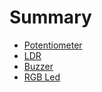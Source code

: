 # Summary

* [Potentiometer](potentiometer.md)
* [LDR](ldr.md)
* [Buzzer](buzzer.md)
* [RGB Led](rgb_led.md)
